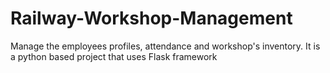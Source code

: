 # Railway-Workshop-Management 
Manage the employees profiles, attendance and workshop's inventory.
It is a python based project that uses Flask framework 
